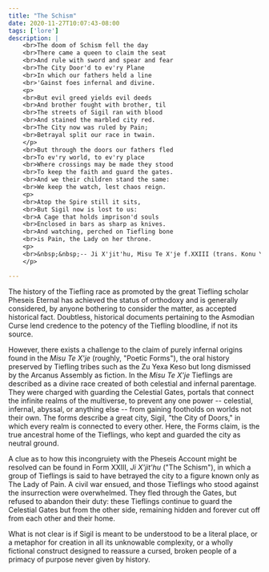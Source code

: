 ```yaml
---
title: "The Schism"
date: 2020-11-27T10:07:43-08:00
tags: ['lore']
description: | 
    <br>The doom of Schism fell the day
    <br>There came a queen to claim the seat
    <br>And rule with sword and spear and fear
    <br>The City Door'd to ev'ry Plane
    <br>In which our fathers held a line
    <br>'Gainst foes infernal and divine.
    <p>
    <br>But evil greed yields evil deeds
    <br>And brother fought with brother, til
    <br>The streets of Sigil ran with blood
    <br>And stained the marbled city red.
    <br>The City now was ruled by Pain;
    <br>Betrayal split our race in twain.
    </p>
    <br>But through the doors our fathers fled
    <br>To ev'ry world, to ev'ry place
    <br>Where crossings may be made they stood
    <br>To keep the faith and guard the gates.
    <br>And we their children stand the same:
    <br>We keep the watch, lest chaos reign.
    <p>
    <br>Atop the Spire still it sits,
    <br>But Sigil now is lost to us:
    <br>A Cage that holds imprison'd souls
    <br>Enclosed in bars as sharp as knives.
    <br>And watching, perched on Tiefling bone
    <br>is Pain, the Lady on her throne.
    <p>
    <br>&nbsp;&nbsp;-- Ji X'jit'hu, Misu Te X'je f.XXIII (trans. Konu Yeoholf)
    </p>

---
```


The history of the Tiefling race as promoted by the great Tiefling scholar Pheseis Eternal has achieved the status of orthodoxy and is generally considered, by anyone bothering to consider the matter, as accepted historical fact. Doubtless, historical documents pertaining to the Asmodian Curse lend credence to the potency of the Tiefling bloodline, if not its source.

However, there exists a challenge to the claim of purely infernal origins found in the *Misu Te X'je* (roughly, "Poetic Forms"), the oral history preserved by Tiefling tribes such as the Zu Yexa Keso but long dismissed by the Arcanus Assembly as fiction. In the *Misu Te X'je* Tieflings are described as a divine race created of both celestial and infernal parentage. They were charged with guarding the Celestial Gates, portals that connect the infinite realms of the multiverse, to prevent any one power -- celestial, infernal, abyssal, or anything else -- from gaining footholds on worlds not their own. The forms describe a great city, Sigil, "the City of Doors," in which every realm is connected to every other. Here, the Forms claim, is the true ancestral home of the Tieflings, who kept and guarded the city as neutral ground.

A clue as to how this incongruiety with the Pheseis Account might be resolved can be found in Form XXIII, *Ji X'jit'hu* ("The Schism"), in which a group of Tieflings is said to have betrayed the city to a figure known only as The Lady of Pain. A civil war ensued, and those Tieflings who stood against the insurrection were overwhelmed. They fled through the Gates, but refused to abandon their duty: these Tieflings continue to guard the Celestial Gates but from the other side, remaining hidden and forever cut off from each other and their home.

What is not clear is if Sigil is meant to be understood to be a literal place, or a metaphor for creation in all its unknowable complexity, or a wholly fictional construct designed to reassure a cursed, broken people of a primacy of purpose never given by history. 

